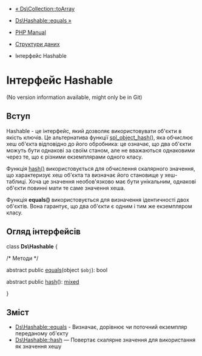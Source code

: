- [« Ds\Collection::toArray](ds-collection.toarray.md)
- [Ds\Hashable::equals »](ds-hashable.equals.md)

- [PHP Manual](index.md)
- [Структури даних](book.ds.md)
- Інтерфейс Hashable

# Інтерфейс Hashable

(No version information available, might only be in Git)

## Вступ

Hashable - це інтерфейс, який дозволяє використовувати об'єкти в
якість ключів. Це альтернатива функції
[spl_object_hash()](function.spl-object-hash.md), яка обчислює
хеш об'єкта відповідно до його обробника: це означає, що два
об'єкти можуть бути однакові за своїм станом, але не вважаються
однаковими через те, що є різними екземплярами одного класу.

Функція [hash()](function.hash.md) використовується для обчислення
скалярного значення, що характеризує хеш об'єкта та визначає його
становище у хеш-таблиці. Хоча це значення необов'язково має бути
унікальним, однакові об'єкти повинні мати те саме значення хеша.

Функція **equals()** використовується для визначення ідентичності двох
об'єктів. Вона гарантує, що два об'єкти є одним і тим же
екземпляром класу.

## Огляд інтерфейсів

class **Ds\Hashable** {

/\* Методи \*/

abstract public [equals](ds-hashable.equals.md)(object `$obj`): bool

abstract public [hash](ds-hashable.hash.md)():
[mixed](language.types.declarations.md#language.types.declarations.mixed)

}

## Зміст

- [Ds\Hashable::equals](ds-hashable.equals.md) - Визначає, дорівнює
чи поточний екземпляр переданому об'єкту
- [Ds\Hashable::hash](ds-hashable.hash.md) — Повертає скалярне
значення для використання як значення хешу
